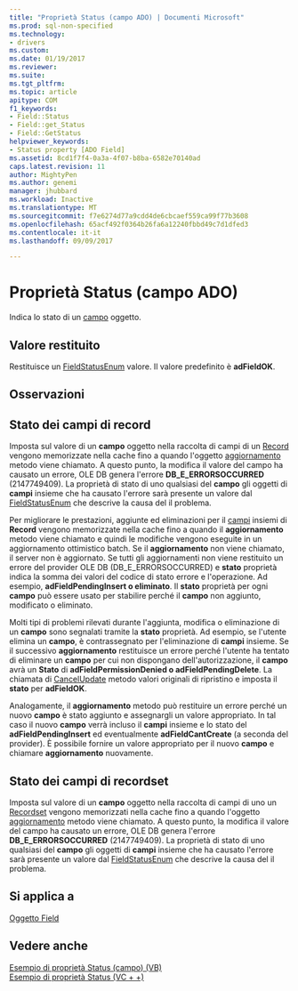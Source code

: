 ```yaml
---
title: "Proprietà Status (campo ADO) | Documenti Microsoft"
ms.prod: sql-non-specified
ms.technology:
- drivers
ms.custom: 
ms.date: 01/19/2017
ms.reviewer: 
ms.suite: 
ms.tgt_pltfrm: 
ms.topic: article
apitype: COM
f1_keywords:
- Field::Status
- Field::get_Status
- Field::GetStatus
helpviewer_keywords:
- Status property [ADO Field]
ms.assetid: 8cd1f7f4-0a3a-4f07-b8ba-6582e70140ad
caps.latest.revision: 11
author: MightyPen
ms.author: genemi
manager: jhubbard
ms.workload: Inactive
ms.translationtype: MT
ms.sourcegitcommit: f7e6274d77a9cdd4de6cbcaef559ca99f77b3608
ms.openlocfilehash: 65acf492f0364b26fa6a12240fbbd49c7d1dfed3
ms.contentlocale: it-it
ms.lasthandoff: 09/09/2017

---
```

# <a name="status-property-ado-field"></a>Proprietà Status (campo ADO)
Indica lo stato di un [campo](../../../ado/reference/ado-api/field-object.md) oggetto.  
  
## <a name="return-value"></a>Valore restituito  
 Restituisce un [FieldStatusEnum](../../../ado/reference/ado-api/fieldstatusenum.md) valore. Il valore predefinito è **adFieldOK**.  
  
## <a name="remarks"></a>Osservazioni  
  
## <a name="record-field-status"></a>Stato dei campi di record  
 Imposta sul valore di un **campo** oggetto nella raccolta di campi di un [Record](../../../ado/reference/ado-api/record-object-ado.md) vengono memorizzate nella cache fino a quando l'oggetto [aggiornamento](../../../ado/reference/ado-api/update-method.md) metodo viene chiamato. A questo punto, la modifica il valore del campo ha causato un errore, OLE DB genera l'errore **DB_E_ERRORSOCCURRED** (2147749409). La proprietà di stato di uno qualsiasi del **campo** gli oggetti di **campi** insieme che ha causato l'errore sarà presente un valore dal [FieldStatusEnum](../../../ado/reference/ado-api/fieldstatusenum.md) che descrive la causa del il problema.  
  
 Per migliorare le prestazioni, aggiunte ed eliminazioni per il [campi](../../../ado/reference/ado-api/fields-collection-ado.md) insiemi di **Record** vengono memorizzate nella cache fino a quando il **aggiornamento** metodo viene chiamato e quindi le modifiche vengono eseguite in un aggiornamento ottimistico batch. Se il **aggiornamento** non viene chiamato, il server non è aggiornato. Se tutti gli aggiornamenti non viene restituito un errore del provider OLE DB (DB_E_ERRORSOCCURRED) e **stato** proprietà indica la somma dei valori del codice di stato errore e l'operazione. Ad esempio, **adFieldPendingInsert o eliminato**. Il **stato** proprietà per ogni **campo** può essere usato per stabilire perché il **campo** non aggiunto, modificato o eliminato.  
  
 Molti tipi di problemi rilevati durante l'aggiunta, modifica o eliminazione di un **campo** sono segnalati tramite la **stato** proprietà. Ad esempio, se l'utente elimina un **campo**, è contrassegnato per l'eliminazione di **campi** insieme. Se il successivo **aggiornamento** restituisce un errore perché l'utente ha tentato di eliminare un **campo** per cui non dispongano dell'autorizzazione, il **campo** avrà un  **Stato** di **adFieldPermissionDenied o adFieldPendingDelete**. La chiamata di [CancelUpdate](../../../ado/reference/ado-api/cancelupdate-method-ado.md) metodo valori originali di ripristino e imposta il **stato** per **adFieldOK**.  
  
 Analogamente, il **aggiornamento** metodo può restituire un errore perché un nuovo **campo** è stato aggiunto e assegnargli un valore appropriato. In tal caso il nuovo **campo** verrà incluso il **campi** insieme e lo stato del **adFieldPendingInsert** ed eventualmente **adFieldCantCreate** (a seconda del provider). È possibile fornire un valore appropriato per il nuovo **campo** e chiamare **aggiornamento** nuovamente.  
  
## <a name="recordset-field-status"></a>Stato dei campi di recordset  
 Imposta sul valore di un **campo** oggetto nella raccolta di campi di uno un [Recordset](../../../ado/reference/ado-api/recordset-object-ado.md) vengono memorizzati nella cache fino a quando l'oggetto [aggiornamento](../../../ado/reference/ado-api/update-method.md) metodo viene chiamato. A questo punto, la modifica il valore del campo ha causato un errore, OLE DB genera l'errore **DB_E_ERRORSOCCURRED** (2147749409). La proprietà di stato di uno qualsiasi del **campo** gli oggetti di **campi** insieme che ha causato l'errore sarà presente un valore dal [FieldStatusEnum](../../../ado/reference/ado-api/fieldstatusenum.md) che descrive la causa del il problema.  
  
## <a name="applies-to"></a>Si applica a  
 [Oggetto Field](../../../ado/reference/ado-api/field-object.md)  
  
## <a name="see-also"></a>Vedere anche  
 [Esempio di proprietà Status (campo) (VB)](../../../ado/reference/ado-api/status-property-example-field-vb.md)   
 [Esempio di proprietà Status (VC + +)](../../../ado/reference/ado-api/status-property-example-vc.md)   

